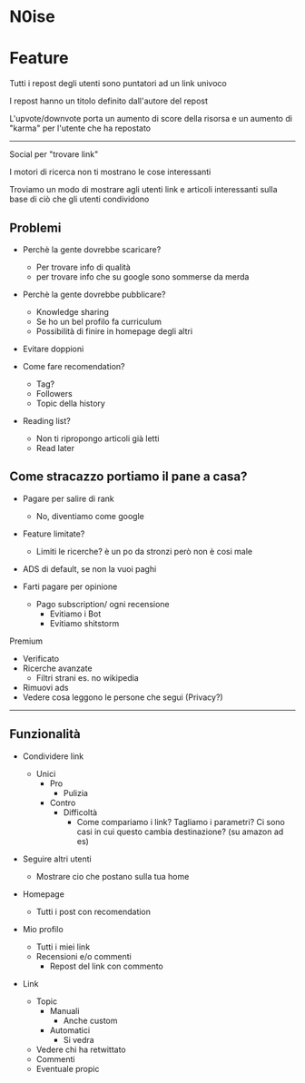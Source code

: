 # N0ise

# Feature

Tutti i repost degli utenti sono puntatori ad un link univoco

I repost hanno un titolo definito dall'autore del repost

L'upvote/downvote porta un aumento di score della risorsa e un aumento di "karma" per l'utente che ha repostato


---

Social per "trovare link"

I motori di ricerca non ti mostrano le cose interessanti

Troviamo un modo di mostrare agli utenti link e articoli interessanti sulla base di ciò che gli utenti condividono

## Problemi
- Perchè la gente dovrebbe scaricare?
	- Per trovare info di qualità 
	- per trovare info che su google sono sommerse da merda

- Perchè la gente dovrebbe pubblicare?
	- Knowledge sharing
	- Se ho un bel profilo fa curriculum
	- Possibilità di finire in homepage degli altri

- Evitare doppioni

- Come fare recomendation?
	- Tag?
	- Followers
	- Topic della history

- Reading list?
	- Non ti ripropongo articoli già letti
	- Read later


## Come stracazzo portiamo il pane a casa?

- Pagare per salire di rank
	- No, diventiamo come google
- Feature limitate?
	- Limiti le ricerche? è un po da stronzi però non è cosi male

- ADS di default, se non la vuoi paghi

- Farti pagare per opinione
	- Pago subscription/ ogni recensione
		- Evitiamo i Bot
		- Evitiamo shitstorm

Premium
- Verificato
- Ricerche avanzate
	- Filtri strani  es. no wikipedia
- Rimuovi ads
- Vedere cosa leggono le persone che segui (Privacy?)

---
## Funzionalità 
- Condividere link
	- Unici
		- Pro
			- Pulizia 
		- Contro
			- Difficoltà
				- Come compariamo i link? Tagliamo i parametri? Ci sono casi in cui questo cambia destinazione? (su amazon ad es)

- Seguire altri utenti
	- Mostrare cio che postano sulla tua home


- Homepage
	- Tutti i post con recomendation



- Mio profilo
	- Tutti i miei link
	- Recensioni e/o commenti
		- Repost del link con commento

- Link
	- Topic
		- Manuali
			- Anche custom
		 - Automatici
			 - Si vedra
	- Vedere chi ha retwittato
	- Commenti
	- Eventuale propic

